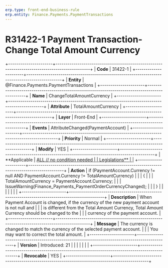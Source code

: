 ```yaml
---
erp.type: front-end-business-rule
erp.entity: Finance.Payments.PaymentTransactions
---
```


# R31422-1 Payment Transaction- Change Total Amount Currency
+----------------------+-----------------------------------------------------------------------------------------------+
| **Code**             | 31422-1                                                                                       |
+----------------------+-----------------------------------------------------------------------------------------------+
| **Entity**           | @Finance.Payments.PaymentTransactions                                                                            |
+----------------------+-----------------------------------------------------------------------------------------------+
| **Name**             | ChangeTotalAmountCurrency                                                                     |
+----------------------+-----------------------------------------------------------------------------------------------+
| **Attribute**        | TotalAmountCurrency                                                                           |
+----------------------+-----------------------------------------------------------------------------------------------+
| **Layer**            | Front-End                                                                                     |
+----------------------+-----------------------------------------------------------------------------------------------+
| **Events**           | AttributeChanged(PaymentAccount)                                                              |
+----------------------+-----------------------------------------------------------------------------------------------+
| **Priority**         | Normal                                                                                        |
+----------------------+-----------------------------------------------------------------------------------------------+
| **Modify**           | YES                                                                                           |
+----------------------+-----------------------------------------------------------------------------------------------+
| **Applicable         | [ALL // no condition needed                                                                   |
| Legislations**       | ](https://confluence.erp.net/display/techdoc/Country+Specific+Functionality)                  |
+----------------------+-----------------------------------------------------------------------------------------------+
| **Action**           | if (PaymentAccount.Currency != null AND PaymentAccount.Currency != TotalAmountCurrency)       |
|                      | {                                                                                             |
|                      | TotalAmountCurrency = PaymentAccount.Currency;                                                |
|                      | IssueWarning(Finance_Payments_PaymentOrderCurrencyChanged);                                   |
|                      | }                                                                                             |
|                      |                                                                                               |
|                      |                                                                                               |
+----------------------+-----------------------------------------------------------------------------------------------+
| **Description**      | When Payment Account is changed, if the currency of the new payment account is not null and   |
|                      | is different from the Total Amount Currency, Total Amount Currency should be changed to the   |
|                      | currency of the payment account.                                                              |
+----------------------+-----------------------------------------------------------------------------------------------+
| **Message**          | The currency is changed to match the currency of the selected payment account.                |
|                      | You may want to correct the total amount.                                                     |
+----------------------+-----------------------------------------------------------------------------------------------+
| **Version**          | Introduced: 21                                                                                |
|                      |                                                                                               |
|                      |                                                                                               |
+----------------------+-----------------------------------------------------------------------------------------------+
| **Revocable**        | YES                                                                                           |
+----------------------+-----------------------------------------------------------------------------------------------+

  

  

  
